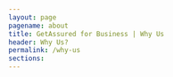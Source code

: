 ```yaml
---
layout: page
pagename: about
title: GetAssured for Business | Why Us
header: Why Us?
permalink: /why-us
sections:
---
```

